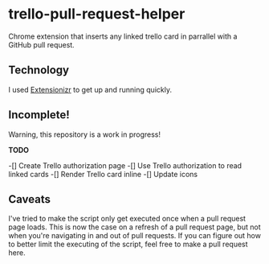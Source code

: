 # trello-pull-request-helper
Chrome extension that inserts any linked trello card in parrallel with a GitHub pull request.

## Technology

I used [Extensionizr](http://extensionizr.com/) to get up and running quickly.

## Incomplete!

Warning, this repository is a work in progress!

**TODO**

-[] Create Trello authorization page
-[] Use Trello authorization to read linked cards
-[] Render Trello card inline
-[] Update icons

## Caveats

I've tried to make the script only get executed once when a pull request page loads. This is now the case
on a refresh of a pull request page, but not when you're navigating in and out of pull requests. If you can figure out
how to better limit the executing of the script, feel free to make a pull request here.
